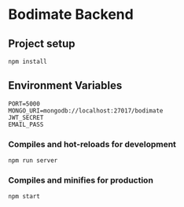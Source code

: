 # Bodimate Backend

## Project setup
```
npm install
```

## Environment Variables
```
PORT=5000
MONGO_URI=mongodb://localhost:27017/bodimate
JWT_SECRET
EMAIL_PASS
```


### Compiles and hot-reloads for development
```
npm run server
```

### Compiles and minifies for production
```
npm start
```

